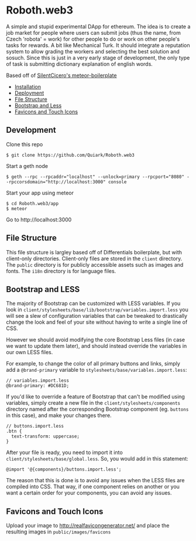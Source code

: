 # Roboth.web3

A simple and stupid experimental DApp for ethereum. The idea is to create a job market for people where users
can submit jobs (thus the name, from Czech 'robota' = work) for other people to do or work on other people's tasks for rewards. A bit like Mechanical Turk.
It should integrate a reputation system to allow grading the workers and selecting the best solution and sosuch.
Since this is just in a very early stage of development, the only type of task is submitting dictionary explanation
of english words. 

Based off of [SilentCicero's meteor-boilerplate](https://github.com/SilentCicero/meteor-dapp-boilerplate) 

* [Installation](#installation)
* [Deployment](#deployment)
* [File Structure](#file-structure)
* [Bootstrap and Less](#bootstrap-and-less)
* [Favicons and Touch Icons](#favicons-and-touch-icons)


## <a name="development"></a> Development

Clone this repo

	$ git clone https://github.com/Quiark/Roboth.web3

Start a geth node 

    $ geth --rpc --rpcaddr="localhost" --unlock=primary --rpcport="8080" --rpccorsdomain="http://localhost:3000" console

Start your app using meteor

    $ cd Roboth.web3/app
    $ meteor

Go to http://localhost:3000

## <a name="file-structure"></a> File Structure

This file structure is largley based off of Differentials boilerplate, but with client-only directories. Client-only files are stored in the `client` directory. The `public` directory is for publicly accessible assets such as images and fonts. The `i18n` directory is for language files.

## <a name="bootstrap-and-less"></a> Bootstrap and LESS

The majority of Bootstrap can be customized with LESS variables. If you look in `client/stylesheets/base/lib/bootstrap/variables.import.less` you will see a slew of configuration variables that can be tweaked to drastically change the look and feel of your site without having to write a single line of CSS.

However we should avoid modifying the core Bootstrap Less files (in case we want to update them later), and should instead override the variables in our own LESS files.

For example, to change the color of all primary buttons and links, simply add a `@brand-primary` variable to `stylesheets/base/variables.import.less`:

```
// variables.import.less
@brand-primary: #DC681D;
```

If you'd like to override a feature of Bootstrap that can't be modified using variables, simply create a new file in the `client/stylesheets/components` directory named after the corresponding Bootstrap component (eg. `buttons` in this case), and make your changes there.

```
// buttons.import.less
.btn {
  text-transform: uppercase;
}
```

After your file is ready, you need to import it into `client/stylesheets/base/global.less`. So, you would add in this statement:
```
@import '@{components}/buttons.import.less';
```

The reason that this is done is to avoid any issues when the LESS files are compiled into CSS. That way, if one component relies on another or you want a certain order for your components, you can avoid any issues.


## <a name="favicons-and-touch-icons"></a> Favicons and Touch Icons

Upload your image to http://realfavicongenerator.net/ and place the resulting images in `public/images/favicons`

